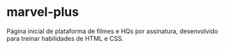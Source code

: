 # marvel-plus
Página inicial de plataforma de filmes e HQs por assinatura, desenvolvido para treinar habilidades de HTML e CSS.
